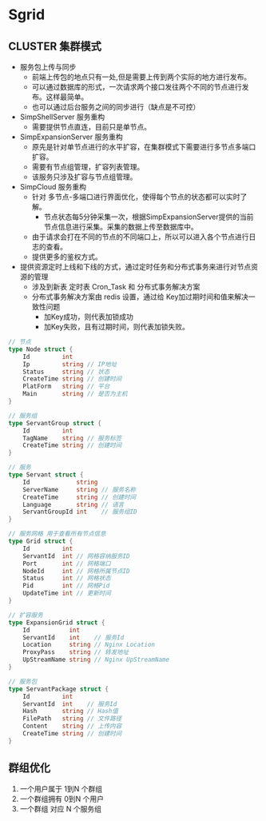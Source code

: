 # Sgrid

## CLUSTER 集群模式

* 服务包上传与同步
  * 前端上传包的地点只有一处,但是需要上传到两个实际的地方进行发布。
  * 可以通过数据库的形式，一次请求两个接口发往两个不同的节点进行发布。这样最简单。
  * 也可以通过后台服务之间的同步进行（缺点是不可控）
* SimpShellServer 服务重构
  * 需要提供节点直连，目前只是单节点。
* SimpExpansionServer 服务重构
  * 原先是针对单节点进行的水平扩容，在集群模式下需要进行多节点多端口扩容。
  * 需要有节点组管理，扩容列表管理。
  * 该服务只涉及扩容与节点组管理。
* SimpCloud 服务重构
  * 针对 多节点-多端口进行界面优化，使得每个节点的状态都可以实时了解。
    * 节点状态每5分钟采集一次，根据SimpExpansionServer提供的当前节点信息进行采集。采集的数据上传至数据库中。
  * 由于请求会打在不同的节点的不同端口上，所以可以进入各个节点进行日志的查看。
  * 提供更多的鉴权方式。
* 提供资源定时上线和下线的方式，通过定时任务和分布式事务来进行对节点资源的管理
  * 涉及到新表 定时表 Cron_Task 和 分布式事务解决方案
  * 分布式事务解决方案由 redis 设置，通过给 Key加过期时间和值来解决一致性问题
    * 加Key成功，则代表加锁成功
    * 加Key失败，且有过期时间，则代表加锁失败。


````go
// 节点
type Node struct {
	Id         int
	Ip         string // IP地址
	Status     string // 状态
	CreateTime string // 创建时间
	PlatForm   string // 平台
	Main       string // 是否为主机
}

// 服务组
type ServantGroup struct {
	Id         int
	TagName    string // 服务标签
	CreateTime string // 创建时间
}

// 服务
type Servant struct {
	Id             string
	ServerName     string // 服务名称
	CreateTime     string // 创建时间
	Language       string // 语言
	ServantGroupId int    // 服务组ID
}

// 服务网格 用于查看所有节点信息
type Grid struct {
	Id         int
	ServantId  int // 网格容纳服务ID
	Port       int // 网格端口
	NodeId     int // 网格所属节点ID
	Status     int // 网格状态
	Pid        int // 网格Pid
	UpdateTime int // 更新时间
}

// 扩容服务
type ExpansionGrid struct {
	Id           int
	ServantId    int    // 服务Id
	Location     string // Nginx Location
	ProxyPass    string // 转发地址
	UpStreamName string // Nginx UpStreamName
}

// 服务包
type ServantPackage struct {
	Id         int
	ServantId  int    // 服务Id
	Hash       string // Hash值
	FilePath   string // 文件路径
	Content    string // 上传内容
	CreateTime string // 创建时间
}
````

## 群组优化

1. 一个用户属于 1到N 个群组
2. 一个群组拥有 0到N 个用户
3. 一个群组 对应 N 个服务组